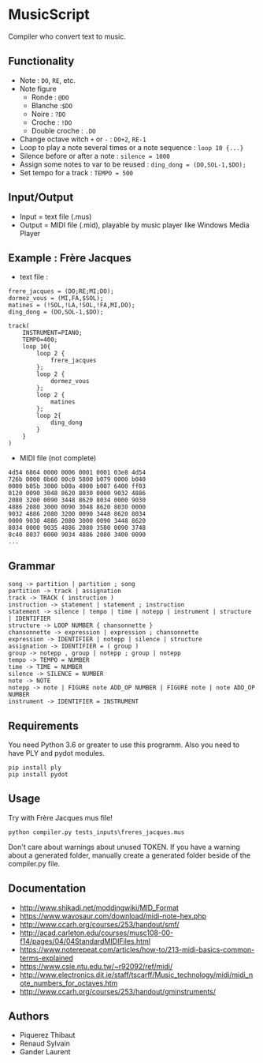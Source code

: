 # MusicScript
Compiler who convert text to music.

## Functionality
- Note : `DO`, `RE`, etc.
- Note figure 
    - Ronde : `@DO`
    - Blanche :`$DO`
    - Noire : `?DO`
    - Croche : `!DO`
    - Double croche : `.DO`
- Change octave witch `+` or `-` : `DO+2`, `RE-1`
- Loop to play a note several times or a note sequence : `loop 10 {...}`
- Silence before or after a note : `silence = 1000`
- Assign some notes to var to be reused : `ding_dong = (DO,SOL-1,$DO);`
- Set tempo for a track : `TEMPO = 500`

## Input/Output
- Input = text file (.mus)
- Output = MIDI file (.mid), playable by music player like Windows Media Player

## Example : Frère Jacques
- text file :

```
frere_jacques = (DO;RE;MI;DO);
dormez_vous = (MI,FA,$SOL);
matines = (!SOL,!LA,!SOL,!FA,MI,DO);
ding_dong = (DO,SOL-1,$DO);

track(
    INSTRUMENT=PIANO;
    TEMPO=400;
    loop 10{
        loop 2 {
            frere_jacques
        };
        loop 2 {
            dormez_vous
        };
        loop 2 {
            matines
        };
        loop 2{
            ding_dong
        }
    }
)
```

- MIDI file (not complete)

```
4d54 6864 0000 0006 0001 0001 03e8 4d54
726b 0000 0b60 00c0 5800 b079 0000 b040
0000 b05b 3000 b00a 4000 b007 6400 ff03
0120 0090 3048 8620 8030 0000 9032 4886
2080 3200 0090 3448 8620 8034 0000 9030
4886 2080 3000 0090 3048 8620 8030 0000
9032 4886 2080 3200 0090 3448 8620 8034
0000 9030 4886 2080 3000 0090 3448 8620
8034 0000 9035 4886 2080 3500 0090 3748
8c40 8037 0000 9034 4886 2080 3400 0090
...
```


## Grammar
```
song -> partition | partition ; song
partition -> track | assignation
track -> TRACK ( instruction )
instruction -> statement | statement ; instruction
statement -> silence | tempo | time | notepp | instrument | structure | IDENTIFIER
structure -> LOOP NUMBER { chansonnette }
chansonnette -> expression | expression ; chansonnette
expression -> IDENTIFIER | notepp | silence | structure
assignation -> IDENTIFIER = ( group )
group -> notepp , group | notepp ; group | notepp
tempo -> TEMPO = NUMBER
time -> TIME = NUMBER
silence -> SILENCE = NUMBER
note -> NOTE
notepp -> note | FIGURE note ADD_OP NUMBER | FIGURE note | note ADD_OP NUMBER
instrument -> IDENTIFIER = INSTRUMENT
```

## Requirements
You need Python 3.6 or greater to use this programm. Also you need to have PLY and pydot modules.

```
pip install ply
pip install pydot
```

## Usage
Try with Frère Jacques mus file! 

```
python compiler.py tests_inputs\freres_jacques.mus
```

Don't care about warnings about unused TOKEN.
If you have a warning about a generated folder, manually create a generated folder beside of the compiler.py file.

## Documentation
- http://www.shikadi.net/moddingwiki/MID_Format
- https://www.wavosaur.com/download/midi-note-hex.php
- http://www.ccarh.org/courses/253/handout/smf/
- http://acad.carleton.edu/courses/musc108-00-f14/pages/04/04StandardMIDIFiles.html
- https://www.noterepeat.com/articles/how-to/213-midi-basics-common-terms-explained
- https://www.csie.ntu.edu.tw/~r92092/ref/midi/
- http://www.electronics.dit.ie/staff/tscarff/Music_technology/midi/midi_note_numbers_for_octaves.htm
- http://www.ccarh.org/courses/253/handout/gminstruments/

## Authors
- Piquerez Thibaut
- Renaud Sylvain
- Gander Laurent


